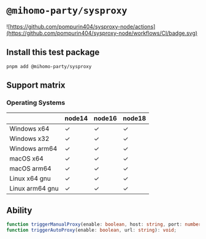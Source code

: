 # `@mihomo-party/sysproxy`

![https://github.com/pompurin404/sysproxy-node/actions](https://github.com/pompurin404/sysproxy-node/workflows/CI/badge.svg)

## Install this test package

```
pnpm add @mihomo-party/sysproxy
```

## Support matrix

### Operating Systems

|                 | node14 | node16 | node18 |
| --------------- | ------ | ------ | ------ |
| Windows x64     | ✓      | ✓      | ✓      |
| Windows x32     | ✓      | ✓      | ✓      |
| Windows arm64   | ✓      | ✓      | ✓      |
| macOS x64       | ✓      | ✓      | ✓      |
| macOS arm64     | ✓      | ✓      | ✓      |
| Linux x64 gnu   | ✓      | ✓      | ✓      |
| Linux arm64 gnu | ✓      | ✓      | ✓      |

## Ability

```TypeScript
function triggerManualProxy(enable: boolean, host: string, port: number, bypass: string): void;
function triggerAutoProxy(enable: boolean, url: string): void;
```
